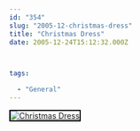 ```yaml
---
id: "354"
slug: "2005-12-christmas-dress"
title: "Christmas Dress"
date: 2005-12-24T15:12:32.000Z



tags:

  - "General"
---
```

<div class="sqs-html-content">
  <div style="float: left; margin-right: 10px; margin-bottom: 10px;"> <a href="http://www.flickr.com/photos/mclazarus/76951443/" title="Christmas Dress"><img src="http://static.flickr.com/9/76951443_b4ade3ac67_m.jpg" alt="Christmas Dress" style="border: solid 2px #000000;" /></a>
</div>
<p><br clear="all" /></p>
</div>
